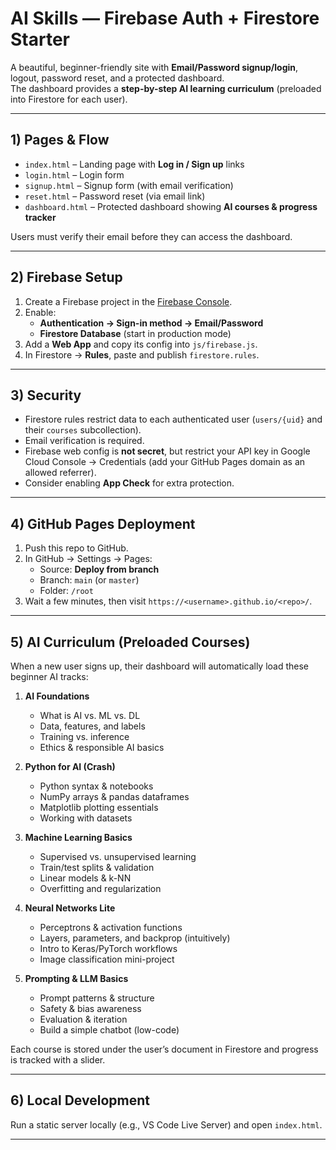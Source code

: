 # AI Skills — Firebase Auth + Firestore Starter

A beautiful, beginner-friendly site with **Email/Password signup/login**, logout, password reset, and a protected dashboard.  
The dashboard provides a **step-by-step AI learning curriculum** (preloaded into Firestore for each user).

---

## 1) Pages & Flow

- `index.html` – Landing page with **Log in / Sign up** links  
- `login.html` – Login form  
- `signup.html` – Signup form (with email verification)  
- `reset.html` – Password reset (via email link)  
- `dashboard.html` – Protected dashboard showing **AI courses & progress tracker**  

Users must verify their email before they can access the dashboard.

---

## 2) Firebase Setup

1. Create a Firebase project in the [Firebase Console](https://console.firebase.google.com).
2. Enable:
   - **Authentication → Sign-in method → Email/Password**
   - **Firestore Database** (start in production mode)
3. Add a **Web App** and copy its config into `js/firebase.js`.
4. In Firestore → **Rules**, paste and publish `firestore.rules`.

---

## 3) Security

- Firestore rules restrict data to each authenticated user (`users/{uid}` and their `courses` subcollection).
- Email verification is required.
- Firebase web config is **not secret**, but restrict your API key in Google Cloud Console → Credentials (add your GitHub Pages domain as an allowed referrer).
- Consider enabling **App Check** for extra protection.

---

## 4) GitHub Pages Deployment

1. Push this repo to GitHub.
2. In GitHub → Settings → Pages:
   - Source: **Deploy from branch**
   - Branch: `main` (or `master`)
   - Folder: `/root`  
3. Wait a few minutes, then visit `https://<username>.github.io/<repo>/`.

---

## 5) AI Curriculum (Preloaded Courses)

When a new user signs up, their dashboard will automatically load these beginner AI tracks:

1. **AI Foundations**
   - What is AI vs. ML vs. DL  
   - Data, features, and labels  
   - Training vs. inference  
   - Ethics & responsible AI basics  

2. **Python for AI (Crash)**
   - Python syntax & notebooks  
   - NumPy arrays & pandas dataframes  
   - Matplotlib plotting essentials  
   - Working with datasets  

3. **Machine Learning Basics**
   - Supervised vs. unsupervised learning  
   - Train/test splits & validation  
   - Linear models & k-NN  
   - Overfitting and regularization  

4. **Neural Networks Lite**
   - Perceptrons & activation functions  
   - Layers, parameters, and backprop (intuitively)  
   - Intro to Keras/PyTorch workflows  
   - Image classification mini-project  

5. **Prompting & LLM Basics**
   - Prompt patterns & structure  
   - Safety & bias awareness  
   - Evaluation & iteration  
   - Build a simple chatbot (low-code)  

Each course is stored under the user’s document in Firestore and progress is tracked with a slider.

---

## 6) Local Development

Run a static server locally (e.g., VS Code Live Server) and open `index.html`.

---
